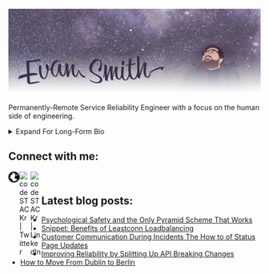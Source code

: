 ![](images/profile_banner.png)

Permanently-Remote Service Reliability Engineer with a focus on the human side of engineering. 

<details><summary>Expand For Long-Form Bio</summary>
I have a strong background in service reliability (3 years) and professional web development (7 years), accented by a passion for creating things that help people. I started out creating web apps/websites for people and as time went on, realised I enjoyed the system architecture bit more and more. I graduated with a First Class Honours in Computer Science from University College Cork (UCC) in 2017, while managing a team that provided free services for students.

From 2015-2017, I transformed UCC's Networking Society (Netsoc) into a service provider for 230 server users, over 1000 non-technical students and half a dozen research academics. Through Netsoc I gained extensive operations and reliability experience (you learn twice as fast when your free services are on fire). As part of the society, I managed a team of 15 people and began my first adventure into the world of the DevOps/SRE philosophy.

After college, I got my first official SRE position with Hosted Graphite (a.k.a. Metricfire) which was an intense learning experience in a low-latency, high-stress product. I tell people that Hosted Graphite was 5 years of learning condensed into 2. While there, I enjoyed making tools that made peoples' lives easier. My work on the deployment pipeline specifically meant that we went from partial disruption to services with expected alerts to no downtime at all and removed the alert fatigue associated with deploys

Hosted Graphite was acquired in 2019 and I decided I wanted a new adventure. I moved to Berlin and became the sole SRE at Solvemate. Alongside a new Head of Engineering, I helped completely reformat the company's development processes, introduce structured incident response and implement DevOps throughout the company. A lot of my job at Solvemate is evangelising about SRE and introducing/teaching/workshopping new topics with engineers while also making changes like autoscaling to reduce our costs by 30%. Ultimately, I feel I have given Solvemate a solid foundation to build off in the future - not just in terms of infrastructure and process, but in terms of culture.

In the future, I'm interested in working more with people and pursuing the management track in engineering as I enjoy process and people problems. I believe a lot in the power of kindness when it comes to engineering and I am always looking for a chance to spread that somewhere new!
</details>

<!--
**TheJokersThief/TheJokersThief** is a ✨ _special_ ✨ repository because its `README.md` (this file) appears on your GitHub profile.

Here are some ideas to get you started:

- 🔭 I’m currently working on ...
- 🌱 I’m currently learning ...
- 👯 I’m looking to collaborate on ...
- 🤔 I’m looking for help with ...
- 💬 Ask me about ...
- 📫 How to reach me: ...
- 😄 Pronouns: ...
- ⚡ Fun fact: ...
-->


## Connect with me:
[<img align="left" alt="codeSTACKr.com" width="22px" src="https://raw.githubusercontent.com/iconic/open-iconic/master/svg/globe.svg" />][website]
[<img align="left" alt="codeSTACKr | Twitter" width="22px" src="https://cdn.jsdelivr.net/npm/simple-icons@v3/icons/twitter.svg" />][twitter]
[<img align="left" alt="codeSTACKr | LinkedIn" width="22px" src="https://cdn.jsdelivr.net/npm/simple-icons@v3/icons/linkedin.svg" />][linkedin]
<br />

[website]: https://iamevan.me
[twitter]: https://twitter.com/thejokersthief
[linkedin]: https://www.linkedin.com/in/thejokersthief/

## Latest blog posts:
<!-- BLOG-POST-LIST:START -->
- [Psychological Safety and the Only Pyramid Scheme That Works](https://iamevan.me/categories/sre/psychological-safety-and-the-only-pyramid-scheme-that-works/)
- [Snippet: Benefits of Leastconn Loadbalancing](https://iamevan.me/categories/sre/2020-10-03-snippet-benefits-of-leastconn-loadbalancing/)
- [Customer Communication During Incidents The How to of Status Page Updates](https://iamevan.me/categories/sre/customer-communication-during-incidents-the-how-to-of-status-page-updates/)
- [Improving Reliability by Splitting Up API Breaking Changes](https://iamevan.me/categories/sre/improving-reliability-by-splitting-up-api-breaking-changes/)
- [How to Move From Dublin to Berlin](https://iamevan.me/categories/life/2020-09-20-how-to-move-from-dublin-to-berlin/)
<!-- BLOG-POST-LIST:END -->

